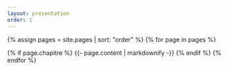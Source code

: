 ```yaml
---
layout: presentation
order: 1
---
```


{% assign pages = site.pages | sort: "order" %}
{% for page in pages %}

 {% if page.chapitre %}
    {{- page.content | markdownify -}}
  {% endif %}
{% endfor %}


